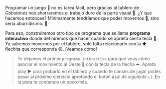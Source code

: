 <gs-attire attire-url="https://raw.githubusercontent.com/MumukiProject/mumuki-guia-gobstones-eventos-kids/master/assets/attires/config_1553019422996.json"></gs-attire>

<gs-toolbox toolbox-url="https://raw.githubusercontent.com/MumukiProject/mumuki-guia-gobstones-eventos-kids/master/assets/toolbox_1554479911696.xml"></gs-toolbox>

<gs-keyboard-config keyboard-url="https://raw.githubusercontent.com/MumukiProject/mumuki-guia-gobstones-eventos-kids/master/assets/keyboard.json"></gs-keyboard-config>

Programar un juego :space_invader: no es tarea fácil, pero gracias al tablero de _Gobstones_ nos ahorraremos el trabajo duro de la parte visual :eyes:. ¿Y qué hacemos entonces? Mínimamente tendríamos que poder movernos :dancer:, sino sería aburridísimo. :bow:

Para eso, construiremos otro tipo de programa que se llama **programa interactivo** donde definiremos qué hacer cuando se aprieta cierta tecla :radio_button:. Ya sabemos movernos por el tablero, solo falta relacionarlo con la :arrow_up: flechita que corresponda :stuck_out_tongue_winking_eye:. ¡Veamos cómo!

> Te dejamos el primer `programa interactivo` para que veas cómo asociar el movimiento al Oeste :walking: con la tecla de la flecha :arrow_left:. Apretá play :arrow_forward: para probarlo en el tablero y cuando te canses de jugar podés pasar al próximo ejercicio apretando el botón azul de _siguiente_ `▷️|`. En la pista te contamos un poco más.
